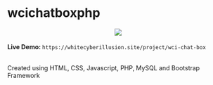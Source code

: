 # wcichatboxphp
<center><img src="https://whitecyberillusion.site/project/img/wci-chat-box.jpg" style="width:auto" /></center><br>
<strong>Live Demo: </strong>
<code>https://whitecyberillusion.site/project/wci-chat-box</code><br><br>
<p>Created using HTML, CSS, Javascript, PHP, MySQL and Bootstrap Framework</p>
